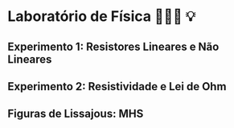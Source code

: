 # Laboratório de Física 👨🏾‍🔬 💡

## Experimento 1: Resistores Lineares e Não Lineares
## Experimento 2: Resistividade e Lei de Ohm
## Figuras de Lissajous: MHS
